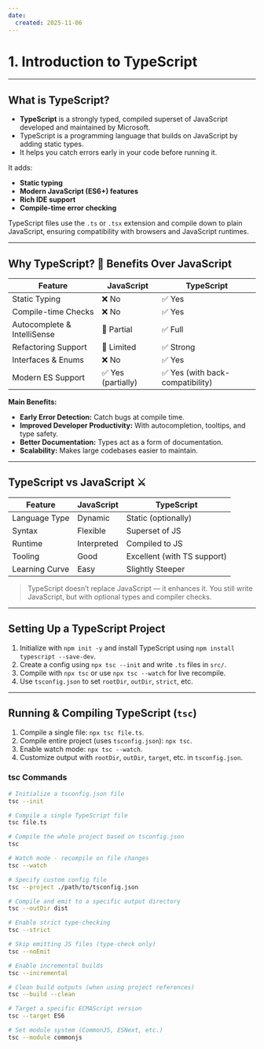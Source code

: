 ```yaml
---
date: 
  created: 2025-11-06
---
```


# 1. Introduction to TypeScript

---

## What is TypeScript?

- **TypeScript** is a strongly typed, compiled superset of JavaScript developed and maintained by Microsoft.
- TypeScript is a programming language that builds on JavaScript by adding static types.
- It helps you catch errors early in your code before running it.

It adds:

- **Static typing**
- **Modern JavaScript (ES6+) features**
- **Rich IDE support**
- **Compile-time error checking**

TypeScript files use the `.ts` or `.tsx` extension and compile down to plain JavaScript, ensuring compatibility with browsers and JavaScript runtimes.

---

## Why TypeScript? 🧠 Benefits Over JavaScript

| Feature | JavaScript | TypeScript |
|--------|------------|------------|
| Static Typing | ❌ No | ✅ Yes |
| Compile-time Checks | ❌ No | ✅ Yes |
| Autocomplete & IntelliSense | 🔸 Partial | ✅ Full |
| Refactoring Support | 🔸 Limited | ✅ Strong |
| Interfaces & Enums | ❌ No | ✅ Yes |
| Modern ES Support | ✅ Yes (partially) | ✅ Yes (with back-compatibility) |

**Main Benefits:**

- **Early Error Detection:** Catch bugs at compile time.
- **Improved Developer Productivity:** With autocompletion, tooltips, and type safety.
- **Better Documentation:** Types act as a form of documentation.
- **Scalability:** Makes large codebases easier to maintain.

---

## TypeScript vs JavaScript ⚔️

| Feature | JavaScript | TypeScript |
|--------|------------|------------|
| Language Type | Dynamic | Static (optionally) |
| Syntax | Flexible | Superset of JS |
| Runtime | Interpreted | Compiled to JS |
| Tooling | Good | Excellent (with TS support) |
| Learning Curve | Easy | Slightly Steeper |

> TypeScript doesn’t replace JavaScript — it enhances it. You still write JavaScript, but with optional types and compiler checks.

---

## Setting Up a TypeScript Project

1. Initialize with `npm init -y` and install TypeScript using `npm install typescript --save-dev`.  
2. Create a config using `npx tsc --init` and write `.ts` files in `src/`.  
3. Compile with `npx tsc` or use `npx tsc --watch` for live recompile.  
4. Use `tsconfig.json` to set `rootDir`, `outDir`, `strict`, etc.

---

## Running & Compiling TypeScript (`tsc`)

1. Compile a single file: `npx tsc file.ts`.  
2. Compile entire project (uses `tsconfig.json`): `npx tsc`.  
3. Enable watch mode: `npx tsc --watch`.  
4. Customize output with `rootDir`, `outDir`, `target`, etc. in `tsconfig.json`.

### tsc Commands

```bash
# Initialize a tsconfig.json file
tsc --init

# Compile a single TypeScript file
tsc file.ts

# Compile the whole project based on tsconfig.json
tsc

# Watch mode - recompile on file changes
tsc --watch

# Specify custom config file
tsc --project ./path/to/tsconfig.json

# Compile and emit to a specific output directory
tsc --outDir dist

# Enable strict type-checking
tsc --strict

# Skip emitting JS files (type-check only)
tsc --noEmit

# Enable incremental builds
tsc --incremental

# Clean build outputs (when using project references)
tsc --build --clean

# Target a specific ECMAScript version
tsc --target ES6

# Set module system (CommonJS, ESNext, etc.)
tsc --module commonjs
```
